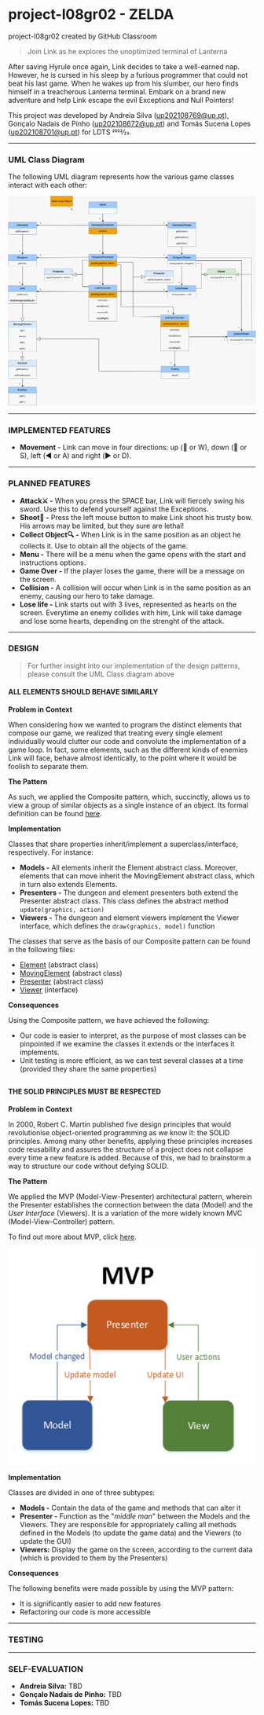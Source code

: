 # project-l08gr02 - ZELDA
project-l08gr02 created by GitHub Classroom

> Join Link as he explores the unoptimized terminal of Lanterna

After saving Hyrule once again, Link decides to take a well-earned nap. However, he is cursed in his sleep by a furious programmer that could not beat his last game. When he wakes up from his slumber, our hero finds himself in a treacherous Lanterna terminal. Embark on a brand new adventure and help Link escape the evil Exceptions and Null Pointers!

This project was developed by Andreia Silva (up202108769@up.pt), Gonçalo Nadais de Pinho (up202108672@up.pt) and Tomás Sucena Lopes (up202108701@up.pt) for LDTS 2022⁄23.

-----
### UML Class Diagram

The following UML diagram represents how the various game classes interact with each other:

![UML Class diagram](images/UML.png)

-----
### IMPLEMENTED FEATURES

- **Movement** - Link can move in four directions: up (:arrow_up_small: or W), down (:arrow_down_small: or S), left (:arrow_backward: or A) and right (:arrow_forward: or D).
-----
### PLANNED FEATURES

- **Attack:crossed_swords: -** When you press the SPACE bar, Link will fiercely swing his sword. Use this to defend yourself against the Exceptions.
- **Shoot:bow_and_arrow: -** Press the left mouse button to make Link shoot his trusty bow. His arrows may be limited, but they sure are lethal!
- **Collect Object:mag: -** When Link is in the same position as an object he collects it. Use to obtain all the objects of the game.
- **Menu -** There will be a menu when the game opens with the start and instructions options.
- **Game Over -** If the player loses the game, there will be a message on the screen.
- **Collision -** A collision will occur when Link is in the same position as an enemy, causing our hero to take damage.
- **Lose life -** Link starts out with 3 lives, represented as hearts on the screen. Everytime an enemy collides with him, Link will take damage and lose some hearts, depending on the strenght of the attack.

-----

### DESIGN

> For further insight into our implementation of the design patterns, please consult the UML Class diagram above

#### ALL ELEMENTS SHOULD BEHAVE SIMILARLY

**Problem in Context**

When considering how we wanted to program the distinct elements that compose our game, we realized that treating every single element individually would clutter our code and convolute the implementation of a game loop. In fact, some elements, such as the different kinds of enemies Link will face, behave almost identically, to the point where it would be foolish to separate them.

**The Pattern**

As such, we applied the Composite pattern, which, succinctly, allows us to view a group of similar objects as a single instance of an object. Its formal definition can be found [here](https://refactoring.guru/design-patterns/composite).

**Implementation**

Classes that share properties inherit/implement a superclass/interface, respectively. For instance:

- **Models -** All elements inherit the Element abstract class. Moreover, elements that can move inherit the MovingElement abstract class, which in turn also extends Elements.
- **Presenters -** The dungeon and element presenters both extend the Presenter abstract class. This class defines the abstract method ```update(graphics, action)```
- **Viewers -** The dungeon and element viewers implement the Viewer interface, which defines the ```draw(graphics, model)``` function

The classes that serve as the basis of our Composite pattern can be found in the following files:

- [Element](https://github.com/FEUP-LDTS-2022/project-l08gr02/blob/master/src/main/java/com/l08gr02/zelda/models/elements/Element.java) (abstract class)
- [MovingElement](https://github.com/FEUP-LDTS-2022/project-l08gr02/blob/master/src/main/java/com/l08gr02/zelda/models/elements/MovingElement.java) (abstract class)
- [Presenter](https://github.com/FEUP-LDTS-2022/project-l08gr02/blob/master/src/main/java/com/l08gr02/zelda/presenters/Presenter.java) (abstract class)
- [Viewer](https://github.com/FEUP-LDTS-2022/project-l08gr02/blob/master/src/main/java/com/l08gr02/zelda/viewers/Viewer.java) (interface)

**Consequences**

Using the Composite pattern, we have achieved the following:

- Our code is easier to interpret, as the purpose of most classes can be pinpointed if we examine the classes it extends or the interfaces it implements.
- Unit testing is more efficient, as we can test several classes at a time (provided they share the same properties)

##

#### THE SOLID PRINCIPLES MUST BE RESPECTED

**Problem in Context**

In 2000, Robert C. Martin published five design principles that would revolutionise object-oriented programming as we know it: the SOLID principles. Among many other benefits, applying these principles increases code reusability and assures the structure of a project does not collapse every time a new feature is added. Because of this, we had to brainstorm a way to structure our code without defying SOLID.

**The Pattern**

We applied the MVP (Model-View-Presenter) architectural pattern, wherein the Presenter establishes the connection between the data (Model) and the *User Interface* (Viewers). It is a variation of the more widely known MVC (Model-View-Controller) pattern.

To find out more about MVP, click [here](https://www.geeksforgeeks.org/mvp-model-view-presenter-architecture-pattern-in-android-with-example/).

![MVP illustrated](images/MVP.png)

**Implementation**

Classes are divided in one of three subtypes:

- **Models -** Contain the data of the game and methods that can alter it
- **Presenter -** Function as the "*middle man*" between the Models and the Viewers. They are responsible for appropriately calling all methods defined in the Models (to update the game data) and the Viewers (to update the GUI)
- **Viewers:** Display the game on the screen, according to the current data (which is provided to them by the Presenters)

**Consequences**

The following benefits were made possible by using the MVP pattern:

- It is significantly easier to add new features
- Refactoring our code is more accessible

------

### TESTING

------

### SELF-EVALUATION

- **Andreia Silva:** TBD
- **Gonçalo Nadais de Pinho:** TBD
- **Tomás Sucena Lopes:** TBD

